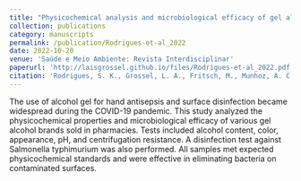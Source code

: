 ```yaml
---
title: "Physicochemical analysis and microbiological efficacy of gel alcohol sold in pharmacies in Mafra (Santa Catarina) (in Portuguese)"
collection: publications
category: manuscripts
permalink: /publication/Rodrigues-et-al_2022
date: 2022-10-20
venue: 'Saúde e Meio Ambiente: Revista Interdisciplinar'
paperurl: 'http://laisgrossel.github.io/files/Rodrigues-et-al_2022.pdf'
citation: 'Rodrigues, S. K., Grossel, L. A., Fritsch, M., Munhoz, A. C. M. (2022). "Análise físico-química e da eficácia microbiológica de álcool em gel comercializados em farmácias de Mafra (Santa Catarina)" <i>Saúde e Meio Ambiente: Revista Interdisciplinar</i> 11.'
---
```

The use of alcohol gel for hand antisepsis and surface disinfection became widespread during the COVID-19 pandemic. This study analyzed the physicochemical properties and microbiological efficacy of various gel alcohol brands sold in pharmacies. Tests included alcohol content, color, appearance, pH, and centrifugation resistance. A disinfection test against Salmonella typhimurium was also performed. All samples met expected physicochemical standards and were effective in eliminating bacteria on contaminated surfaces.
